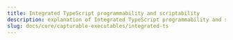 ```yaml
---
title: Integrated TypeScript programmability and scriptability
description: explanation of Integrated TypeScript programmability and scriptability (TODO Deno integration) with surveilr.
slug: docs/core/capturable-executables/integrated-ts
---
```

